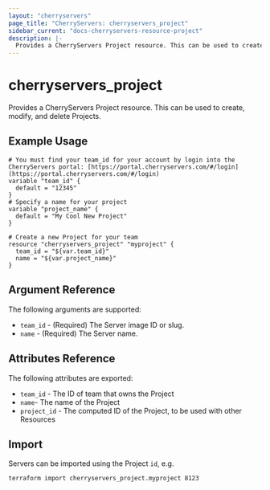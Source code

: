 ```yaml
---
layout: "cherryservers"
page_title: "CherryServers: cherryservers_project"
sidebar_current: "docs-cherryservers-resource-project"
description: |-
  Provides a CherryServers Project resource. This can be used to create, modify, and delete Projects. These projects can contain segregated Server and IPs that can be destroyed all at once by deleting the Project.
---
```


# cherryservers\_project

Provides a CherryServers Project resource. This can be used to create,
modify, and delete Projects. 

## Example Usage

```hcl
# You must find your team_id for your account by login into the CherryServers portal: [https://portal.cherryservers.com/#/login](https://portal.cherryservers.com/#/login)
variable "team_id" {
  default = "12345"
}
# Specify a name for your project
variable "project_name" {
  default = "My Cool New Project"
}

# Create a new Project for your team 
resource "cherryservers_project" "myproject" {
  team_id = "${var.team_id}"
  name = "${var.project_name}"
}
```

## Argument Reference

The following arguments are supported:

* `team_id` - (Required) The Server image ID or slug.
* `name` - (Required) The Server name.

## Attributes Reference

The following attributes are exported:

* `team_id` - The ID of team that owns the Project
* `name`- The name of the Project
* `project_id` - The computed ID of the Project, to be used with other Resources 

## Import

Servers can be imported using the Project `id`, e.g.

```
terraform import cherryservers_project.myproject 8123
```
